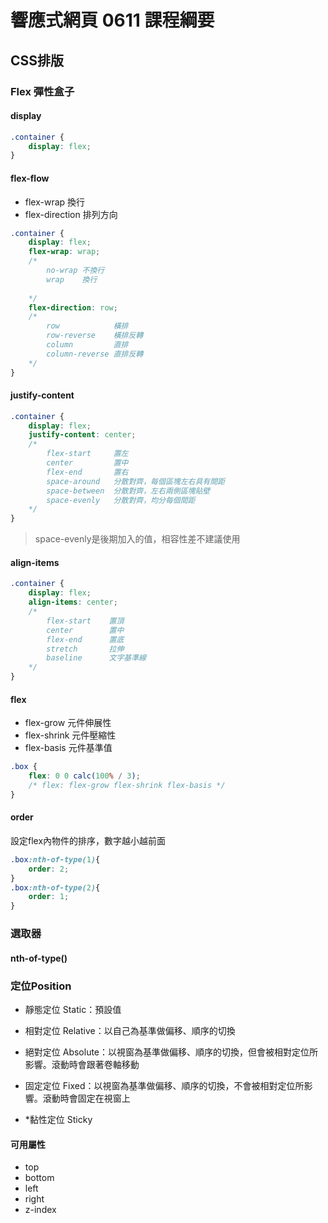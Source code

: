 # 響應式網頁 0611 課程綱要
## CSS排版
### Flex 彈性盒子

#### display
```css
.container {
    display: flex;
}
```

#### flex-flow
- flex-wrap 換行 
- flex-direction 排列方向

```css
.container {
    display: flex;
    flex-wrap: wrap;
    /*
        no-wrap 不換行
        wrap    換行
        
    */
    flex-direction: row;
    /*
        row            橫排
        row-reverse    橫排反轉
        column         直排
        column-reverse 直排反轉
    */
}
```


#### justify-content
```css
.container {
    display: flex;
    justify-content: center;
    /*
        flex-start     置左
        center         置中
        flex-end       置右
        space-around   分散對齊，每個區塊左右具有間距
        space-between  分散對齊，左右兩側區塊貼壁
        space-evenly   分散對齊，均分每個間距
    */
}
```
> space-evenly是後期加入的值，相容性差不建議使用

#### align-items 
```css
.container {
    display: flex;
    align-items: center;
    /*
        flex-start    置頂
        center        置中
        flex-end      置底
        stretch       拉伸
        baseline      文字基準線
    */
}
```
#### flex
- flex-grow 元件伸展性
- flex-shrink 元件壓縮性
- flex-basis 元件基準值
```css
.box {
    flex: 0 0 calc(100% / 3);
    /* flex: flex-grow flex-shrink flex-basis */
}
```
#### order
設定flex內物件的排序，數字越小越前面
```css
.box:nth-of-type(1){
    order: 2;
}
.box:nth-of-type(2){
    order: 1;
}
```

### 選取器
#### nth-of-type()

### 定位Position
- 靜態定位 Static：預設值
    
- 相對定位 Relative：以自己為基準做偏移、順序的切換
    
- 絕對定位 Absolute：以視窗為基準做偏移、順序的切換，但會被相對定位所影響。滾動時會跟著卷軸移動
- 固定定位 Fixed：以視窗為基準做偏移、順序的切換，不會被相對定位所影響。滾動時會固定在視窗上
- *黏性定位 Sticky
#### 可用屬性
- top
- bottom
- left
- right
- z-index